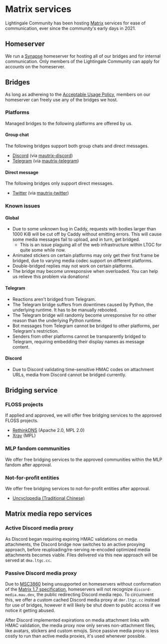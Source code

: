 # Matrix services
Lightingale Community has been hosting [Matrix](https://matrix.org) services for ease of communication, ever since the community's early days in 2021.

## Homeserver
We run a [Synapse](https://github.com/matrix-org/synapse) homeserver for hosting all of our bridges and for internal communication. Only members of the Lightingale Community can apply for accounts on the homeserver.

## Bridges
As long as adhereing to the [Acceptable Usage Policy](/ltgc/aup.html), members on our homeserver can freely use any of the bridges we host.

### Platforms
Managed bridges to the following platforms are offered by us.

#### Group chat
The following bridges support both group chats and direct messages.

* [Discord](https://discord.com) (via [mautrix-discord](https://github.com/mautrix/discord))
* [Telegram](https://telegram.org) (via [mautrix-telegram](https://github.com/mautrix/telegram))

#### Direct message
The following bridges only support direct messages.

* [Twitter](https://twitter.com) (via [mautrix-twitter](https://github.com/mautrix/twitter))

### Known issues
#### Global
- Due to some unknown bug in Caddy, requests with bodies larger than 1000 KiB will be cut off by Caddy without emitting errors. This will cause some media messages fail to upload, and in turn, get bridged.
  - This is an issue plaguing all of the web infrastructure within LTGC for quite some while now.
- Animated stickers on certain platforms may only get their first frame be bridged, due to varying media codec support on different platforms.
- Double-bridged replies may not work on certain platforms.
- The bridge may become unresponsive when overloaded. You can help us relieve this problem via donations!

#### Telegram
- Reactions aren't bridged from Telegram.
- The Telegram bridge suffers from downtimes caused by Python, the underlying runtime. It has to be manually rebooted.
- The Telegram bridge will randomly become unresponsive for no other reason than the underlying Python runtime.
- Bot messages from Telegram cannot be bridged to other platforms, per Telegram's restriction.
- Senders from other platforms cannot be transparently bridged to Telegram, requiring embedding their display names as message content.

#### Discord
- Due to Discord validating time-sensitive HMAC codes on attachment URLs, media from Discord cannot be bridged currently.

## Bridging service
### FLOSS projects
If applied and approved, we will offer free bridging services to the approved FLOSS projects.

* [RethinkDNS](https://rethinkdns.com) (Apache 2.0, MPL 2.0)
* [Xray](https://xtls.github.io/en/) (MPL)

### MLP fandom communities
We offer free bridging services to the approved communities within the MLP fandom after approval.

### Not-for-profit entities
We offer free bridging services to not-for-profit entities after approval.

* [Uncyclopedia (Traditional Chinese)](https://uncyclopedia.tw)

## Matrix media repo services
### Active Discord media proxy
As Discord began requiring expiring HMAC validations on media attachments, the Discord bridge now switches to an active proxying approach, before reuploading/re-serving re-encoded optimized media attachments becomes viable. Files delivered via this new approach will be served at `dma.ltgc.cc`.

### Passive Discord media proxy
Due to [MSC3860](https://github.com/matrix-org/matrix-spec-proposals/pull/3860) being unsupported on homeservers without conformation of the [Matrix 1.7 specification](https://github.com/matrix-org/synapse/issues/15661), homeservers will not recognize `discord-media.mau.dev`, the public redirecting Discord media repo. To circumvent this, we offer a custom cached Discord media proxy at `dmr.ltgc.cc` instead for use of bridges, however it will likely be shut down to public access if we notice it getting abused.

After Discord implemented expirations on media attachment links with HMAC validation, the media proxy now only serves non-attachment files, like avatars, stickers and custom emojis. Since passive media proxy is less costly to run than active media proxies, it's used whenever possible.